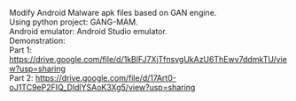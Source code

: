 Modify Android Malware apk files based on GAN engine.
<br>
Using python project: GANG-MAM.
<br>
Android emulator: Android Studio emulator.
<br>
Demonstration:
<br>
Part 1: https://drive.google.com/file/d/1kBlFJ7XjTfnsvgUkAzU6ThEwv7ddmkTU/view?usp=sharing
<br>
Part 2: https://drive.google.com/file/d/17Art0-oJ1TC9eP2FIQ_DldlYSAoK3Xg5/view?usp=sharing
